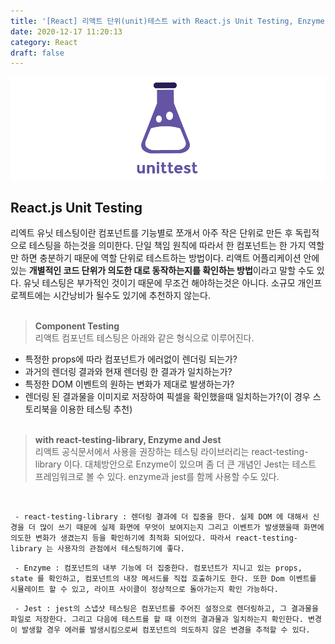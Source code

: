 ```yaml
---
title: '[React] 리액트 단위(unit)테스트 with React.js Unit Testing, Enzyme and Jest'
date: 2020-12-17 11:20:13
category: React
draft: false
---
```


![](./images/UnitTest-Logo.png)

## React.js Unit Testing

리엑트 유닛 테스팅이란 컴포넌트를 기능별로 쪼개서 아주 작은 단위로 만든 후 독립적으로 테스팅을 하는것을 의미한다. 단일 책임 원칙에 따라서 한 컴포넌트는 한 가지 역할만 하면 충분하기 때문에 역할 단위로 테스트하는 방법이다. 리액트 어플리케이션 안에 있는 **개별적인 코드 단위가 의도한 대로 동작하는지를 확인하는 방법**이라고 말할 수도 있다. 유닛 테스팅은 부가적인 것이기 때문에 무조건 해야하는것은 아니다. 소규모 개인프로젝트에는 시간낭비가 될수도 있기에 추천하지 않는다.
<br/>
<br/>

> **Component Testing**  
> 리액트 컴포넌트 테스팅은 아래와 같은 형식으로 이루어진다.

- 특정한 props에 따라 컴포넌트가 에러없이 렌더링 되는가?
- 과거의 렌더링 결과와 현재 렌더링 한 결과가 일치하는가?
- 특정한 DOM 이벤트의 원하는 변화가 제대로 발생하는가?
- 렌더링 된 결과물을 이미지로 저장하여 픽셀을 확인했을때 일치하는가?(이 경우 스토리북을 이용한 테스팅 추천)
  <br/>
  <br/>

> **with react-testing-library, Enzyme and Jest**  
> 리액트 공식문서에서 사용을 권장하는 테스팅 라이브러리는 react-testing-library 이다. 대체방안으로 Enzyme이 있으며 좀 더 큰 개념인 Jest는 테스트 프레임워크로 볼 수 있다. enzyme과 jest를 함께 사용할 수도 있다.

<br/>

` - react-testing-library : 렌더링 결과에 더 집중을 한다. 실제 DOM 에 대해서 신경을 더 많이 쓰기 때문에 실제 화면에 무엇이 보여지는지 그리고 이벤트가 발생했을때 화면에 의도한 변화가 생겼는지 등을 확인하기에 최적화 되어있다. 따라서 react-testing-library 는 사용자의 관점에서 테스팅하기에 좋다.`

` - Enzyme : 컴포넌트의 내부 기능에 더 집중한다. 컴포넌트가 지니고 있는 props, state 를 확인하고, 컴포넌트의 내장 메서드를 직접 호출하기도 한다. 또한 Dom 이벤트를 시뮬레이트 할 수 있고, 라이프 사이클이 정상적으로 돌아가는지 확인 가능하다.`

` - Jest : jest의 스냅샷 테스팅은 컴포넌트를 주어진 설정으로 렌더링하고, 그 결과물을 파일로 저장한다. 그리고 다음에 테스트를 할 때 이전의 결과물과 일치하는지 확인한다. 변경이 발생할 경우 에러를 발생시킴으로써 컴포넌트의 의도하지 않은 변경을 추적할 수 있다.`
